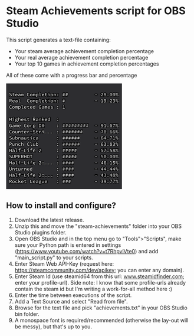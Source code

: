# Steam Achievements script for OBS Studio
This script generates a text-file containing:
- Your steam average achievement completion percentage
- Your real average achievement completion percentage
- Your top 10 games in achievement completion percentages

All of these come with a progress bar and percentage

![Example image](https://github.com/XDoubleU/obs-steam-achievements/blob/main/example.PNG)

## How to install and configure?
1. Download the latest release.
2. Unzip this and move the "steam-achievements" folder into your OBS Studio plugins folder.
3. Open OBS Studio and in the top menu go to "Tools">"Scripts", make sure your Python path is entered in settings (https://www.youtube.com/watch?v=t7RhpvlVte0) and add "main_script.py" to your scripts.
4. Enter Steam Web API-Key (request here: https://steamcommunity.com/dev/apikey; you can enter any domain).
5. Enter Steam Id (use steamid64 from this url: www.steamidfinder.com; enter your profile-url).
   Side note: I know that some profile-urls already contain the steam id but I'm writing a work-for-all method here :)
5. Enter the time between executions of the script.
6. Add a Text Source and select "Read from file".
7. Browse for the text file and pick "achievements.txt" in your OBS Studio bin folder.
8. A monospace font is required/recommended (otherwise the lay-out will be messy), but that's up to you.
